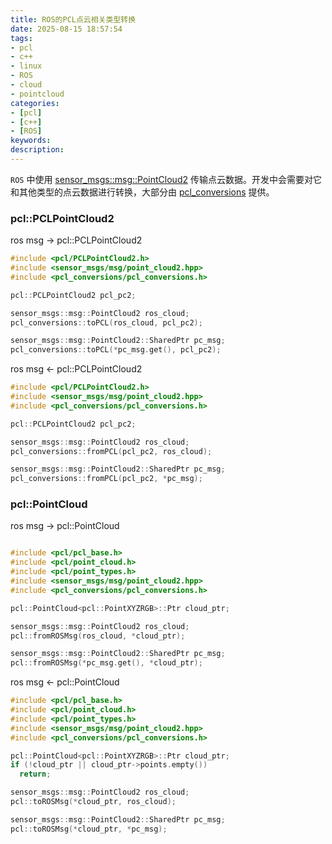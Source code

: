 ```yaml
---
title: ROS的PCL点云相关类型转换
date: 2025-08-15 18:57:54
tags:
- pcl
- c++
- linux
- ROS
- cloud
- pointcloud
categories:
- [pcl]
- [c++]
- [ROS]
keywords:
description:
---
```


`ROS` 中使用 [sensor_msgs::msg::PointCloud2](https://docs.ros.org/en/melodic/api/sensor_msgs/html/msg/PointCloud2.html) 传输点云数据。开发中会需要对它和其他类型的点云数据进行转换，大部分由 [pcl_conversions](https://github.com/ros-perception/pcl_conversions) 提供。

### pcl::PCLPointCloud2

ros msg -> pcl::PCLPointCloud2

```C++
#include <pcl/PCLPointCloud2.h>
#include <sensor_msgs/msg/point_cloud2.hpp>
#include <pcl_conversions/pcl_conversions.h>

pcl::PCLPointCloud2 pcl_pc2;

sensor_msgs::msg::PointCloud2 ros_cloud;
pcl_conversions::toPCL(ros_cloud, pcl_pc2);

sensor_msgs::msg::PointCloud2::SharedPtr pc_msg;
pcl_conversions::toPCL(*pc_msg.get(), pcl_pc2);
```

ros msg <- pcl::PCLPointCloud2

```C++
#include <pcl/PCLPointCloud2.h>
#include <sensor_msgs/msg/point_cloud2.hpp>
#include <pcl_conversions/pcl_conversions.h>

pcl::PCLPointCloud2 pcl_pc2;

sensor_msgs::msg::PointCloud2 ros_cloud;
pcl_conversions::fromPCL(pcl_pc2, ros_cloud);

sensor_msgs::msg::PointCloud2::SharedPtr pc_msg;
pcl_conversions::fromPCL(pcl_pc2, *pc_msg);
```

### pcl::PointCloud<T>

ros msg -> pcl::PointCloud<T>

```C++

#include <pcl/pcl_base.h>
#include <pcl/point_cloud.h>
#include <pcl/point_types.h>
#include <sensor_msgs/msg/point_cloud2.hpp>
#include <pcl_conversions/pcl_conversions.h>

pcl::PointCloud<pcl::PointXYZRGB>::Ptr cloud_ptr;

sensor_msgs::msg::PointCloud2 ros_cloud;
pcl::fromROSMsg(ros_cloud, *cloud_ptr);

sensor_msgs::msg::PointCloud2::SharedPtr pc_msg;
pcl::fromROSMsg(*pc_msg.get(), *cloud_ptr);
```

ros msg <- pcl::PointCloud<T>

```C++
#include <pcl/pcl_base.h>
#include <pcl/point_cloud.h>
#include <pcl/point_types.h>
#include <sensor_msgs/msg/point_cloud2.hpp>
#include <pcl_conversions/pcl_conversions.h>

pcl::PointCloud<pcl::PointXYZRGB>::Ptr cloud_ptr;
if (!cloud_ptr || cloud_ptr->points.empty())
  return;

sensor_msgs::msg::PointCloud2 ros_cloud;
pcl::toROSMsg(*cloud_ptr, ros_cloud);

sensor_msgs::msg::PointCloud2::SharedPtr pc_msg;
pcl::toROSMsg(*cloud_ptr, *pc_msg);
```
